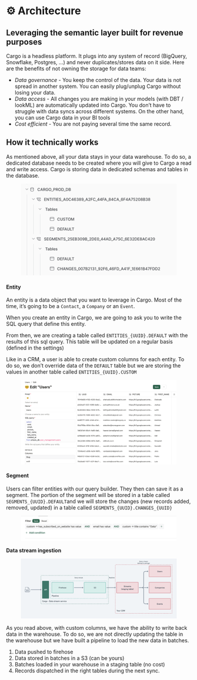 # ⚙ Architecture

## Leveraging the semantic layer built for revenue purposes

Cargo is a headless platform. It plugs into any system of record (BigQuery, Snowflake, Postgres, …) and never duplicates/stores data on it side. Here are the benefits of not owning the storage for data teams:

* _Data governance_ - You keep the control of the data. Your data is not spread in another system. You can easily plug/unplug Cargo without losing your data.
* _Data access_ - All changes you are making in your models (with DBT / lookML) are automatically updated into Cargo. You don’t have to struggle with data syncs across different systems. On the other hand, you can use Cargo data in your BI tools
* _Cost efficient_ - You are not paying several time the same record.



## How it technically works

As mentioned above, all your data stays in your data warehouse. To do so, a dedicated database needs to be created where you will give to Cargo a read and write access. Cargo is storing data in dedicated schemas and tables in the database.

<figure><img src=".gitbook/assets/Screenshot 2023-04-11 at 12.44.01 PM (1).png" alt=""><figcaption></figcaption></figure>

#### **Entity**

An entity is a data object that you want to leverage in Cargo. Most of the time, it’s going to be a `Contact`, a `Company` or an `Event`.

When you create an entity in Cargo, we are going to ask you to write the SQL query that define this entity.

From then, we are creating a table called `ENTITIES_{UUID}.DEFAULT` with the results of this sql query. This table will be updated on a regular basis (defined in the settings)

Like in a CRM, a user is able to create custom columns for each entity. To do so, we don’t override data of the `DEFAULT` table but we are storing the values in another table called `ENTITIES_{UUID}.CUSTOM`

<figure><img src=".gitbook/assets/Screenshot 2023-04-11 at 12.39.51 PM.png" alt=""><figcaption></figcaption></figure>

#### **Segment**

Users can filter entities with our query builder. They then can save it as a segment. The portion of the segment will be stored in a table called `SEGMENTS_{UUID}.DEFAULT`and we will store the changes (new records added, removed, updated) in a table called `SEGMENTS_{UUID}.CHANGES_{UUID}`

<figure><img src=".gitbook/assets/Screenshot 2023-03-22 at 19.50.57.png" alt=""><figcaption></figcaption></figure>

**Data stream ingestion**

<figure><img src=".gitbook/assets/Screenshot 2023-04-11 at 12.29.47 PM.png" alt=""><figcaption></figcaption></figure>

As you read above, with custom columns, we have the ability to write back data in the warehouse. To do so, we are not directly updating the table in the warehouse but we have built a pipeline to load the new data in batches.

1. Data pushed to firehose
2. Data stored in batches in a S3 (can be yours)
3. Batches loaded in your warehouse in a staging table (no cost)
4. Records dispatched in the right tables during the next sync.

